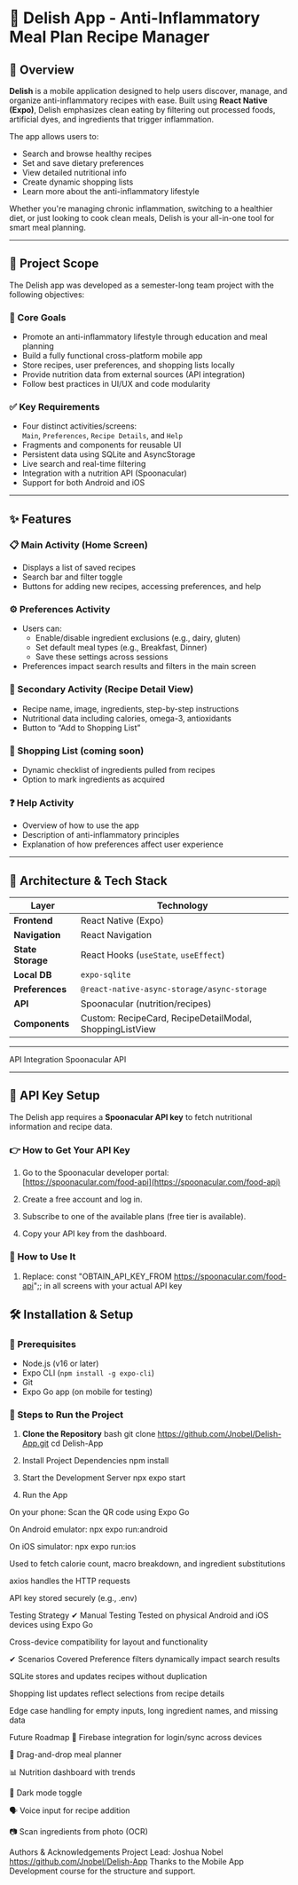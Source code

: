 # 🥦 Delish App - Anti-Inflammatory Meal Plan Recipe Manager

## 📱 Overview

**Delish** is a mobile application designed to help users discover, manage, and organize anti-inflammatory recipes with ease. Built using **React Native (Expo)**, Delish emphasizes clean eating by filtering out processed foods, artificial dyes, and ingredients that trigger inflammation.

The app allows users to:
- Search and browse healthy recipes
- Set and save dietary preferences
- View detailed nutritional info
- Create dynamic shopping lists
- Learn more about the anti-inflammatory lifestyle

Whether you're managing chronic inflammation, switching to a healthier diet, or just looking to cook clean meals, Delish is your all-in-one tool for smart meal planning.

---

## 🚧 Project Scope

The Delish app was developed as a semester-long team project with the following objectives:

### 🎯 Core Goals
- Promote an anti-inflammatory lifestyle through education and meal planning
- Build a fully functional cross-platform mobile app
- Store recipes, user preferences, and shopping lists locally
- Provide nutrition data from external sources (API integration)
- Follow best practices in UI/UX and code modularity

### ✅ Key Requirements
- Four distinct activities/screens:  
  `Main`, `Preferences`, `Recipe Details`, and `Help`
- Fragments and components for reusable UI
- Persistent data using SQLite and AsyncStorage
- Live search and real-time filtering
- Integration with a nutrition API (Spoonacular)
- Support for both Android and iOS

---

## ✨ Features

### 📋 Main Activity (Home Screen)
- Displays a list of saved recipes
- Search bar and filter toggle
- Buttons for adding new recipes, accessing preferences, and help

### ⚙️ Preferences Activity
- Users can:
  - Enable/disable ingredient exclusions (e.g., dairy, gluten)
  - Set default meal types (e.g., Breakfast, Dinner)
  - Save these settings across sessions
- Preferences impact search results and filters in the main screen

### 🍲 Secondary Activity (Recipe Detail View)
- Recipe name, image, ingredients, step-by-step instructions
- Nutritional data including calories, omega-3, antioxidants
- Button to “Add to Shopping List”

### 🛒 Shopping List (coming soon)
- Dynamic checklist of ingredients pulled from recipes
- Option to mark ingredients as acquired

### ❓ Help Activity
- Overview of how to use the app
- Description of anti-inflammatory principles
- Explanation of how preferences affect user experience

---

## 🧠 Architecture & Tech Stack

| Layer            | Technology                  |
|------------------|-----------------------------|
| **Frontend**     | React Native (Expo)         |
| **Navigation**   | React Navigation            |
| **State Storage**| React Hooks (`useState`, `useEffect`) |
| **Local DB**     | `expo-sqlite`               |
| **Preferences**  | `@react-native-async-storage/async-storage` |
| **API**          | Spoonacular (nutrition/recipes) |
| **Components**   | Custom: RecipeCard, RecipeDetailModal, ShoppingListView |

---

API Integration
Spoonacular API

---

## 🔑 API Key Setup

The Delish app requires a **Spoonacular API key** to fetch nutritional information and recipe data.

### 👉 How to Get Your API Key

1. Go to the Spoonacular developer portal:  
   [https://spoonacular.com/food-api](https://spoonacular.com/food-api)

2. Create a free account and log in.

3. Subscribe to one of the available plans (free tier is available).

4. Copy your API key from the dashboard.

### 🔐 How to Use It

1. Replace: const "OBTAIN_API_KEY_FROM https://spoonacular.com/food-api";;
    in all screens with your actual API key

## 🛠 Installation & Setup

### 🔄 Prerequisites
- Node.js (v16 or later)
- Expo CLI (`npm install -g expo-cli`)
- Git
- Expo Go app (on mobile for testing)

### 🧰 Steps to Run the Project

1. **Clone the Repository**
bash
git clone https://github.com/Jnobel/Delish-App.git
cd Delish-App

2. Install Project Dependencies
npm install

3. Start the Development Server
npx expo start

4. Run the App

On your phone: Scan the QR code using Expo Go

On Android emulator:
npx expo run:android

On iOS simulator:
npx expo run:ios



Used to fetch calorie count, macro breakdown, and ingredient substitutions

axios handles the HTTP requests

API key stored securely (e.g., .env)

Testing Strategy
✔ Manual Testing
Tested on physical Android and iOS devices using Expo Go

Cross-device compatibility for layout and functionality

✔ Scenarios Covered
Preference filters dynamically impact search results

SQLite stores and updates recipes without duplication

Shopping list updates reflect selections from recipe details

Edge case handling for empty inputs, long ingredient names, and missing data

Future Roadmap
🔐 Firebase integration for login/sync across devices

📅 Drag-and-drop meal planner

📊 Nutrition dashboard with trends

🌙 Dark mode toggle

🗣 Voice input for recipe addition

📷 Scan ingredients from photo (OCR)

Authors & Acknowledgements
Project Lead: Joshua Nobel
https://github.com/Jnobel/Delish-App
Thanks to the Mobile App Development course for the structure and support.




